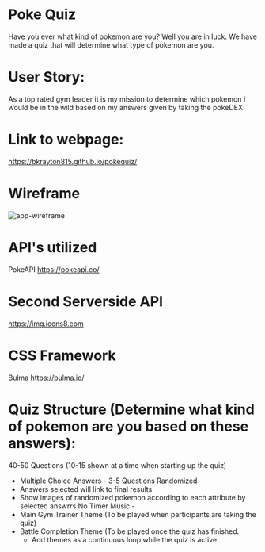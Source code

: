 # Poke Quiz
Have you ever what kind of pokemon are you? Well you are in luck. We have made a quiz that will determine what type of pokemon are you.

# User Story:
As a top rated gym leader it is my mission to determine which pokemon I would be in the wild based on my answers given by taking the pokeDEX.

# Link to webpage:
https://bkrayton815.github.io/pokequiz/


# Wireframe
![app-wireframe](https://user-images.githubusercontent.com/95259338/151906141-f37cf430-12cf-4d6d-a372-22cdb3493bc1.PNG)

# API's utilized
PokeAPI
https://pokeapi.co/

# Second Serverside API
https://img.icons8.com

# CSS Framework
Bulma https://bulma.io/

# Quiz Structure (Determine what kind of pokemon are you based on these answers):
40-50 Questions (10-15 shown at a time when starting up the quiz)
  - Multiple Choice Answers - 3-5 Questions
Randomized
  - Answers selected will link to final results
  - Show images of randomized pokemon according to each attribute by selected answrrs
No Timer
Music - 
  - Main Gym Trainer Theme (To be played when participants are taking the quiz)
  - Battle Completion Theme (To be played once the quiz has finished. 
     - Add themes as a continuous loop while the quiz is active.
